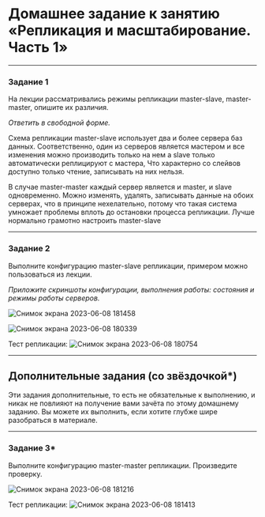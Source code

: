 # Домашнее задание к занятию «Репликация и масштабирование. Часть 1»


---

### Задание 1

На лекции рассматривались режимы репликации master-slave, master-master, опишите их различия.

*Ответить в свободной форме.*

Схема репликации master-slave использует два и более сервера баз данных. Соответственно, один из серверов является мастером и все изменения можно производить только на нем а slave только автоматически реплицируют с мастера, Что характерно со слейвов доступно только чтение, записывать на них нельзя.

В случае master-master каждый сервер является и master, и slave одновременно. Можно изменять, удалять, записывать данные на обоих сeрвeрах, что в принципе нехелательно, потому что такая система умножает проблемы вплоть до остановки процесса репликации. Лучше нормально грамотно настроить master-slave

---

### Задание 2

Выполните конфигурацию master-slave репликации, примером можно пользоваться из лекции.

*Приложите скриншоты конфигурации, выполнения работы: состояния и режимы работы серверов.*

![Снимок экрана 2023-06-08 181458](https://github.com/AlexanderM33/sdb-homeworks/assets/122460278/b2af5909-7f47-4c98-9c97-f199bdd24b89)

![Снимок экрана 2023-06-08 180339](https://github.com/AlexanderM33/sdb-homeworks/assets/122460278/b5ea0f6f-5164-449f-90cd-5f90b5d0a68c)


Тест репликации:
![Снимок экрана 2023-06-08 180754](https://github.com/AlexanderM33/sdb-homeworks/assets/122460278/c83f02d0-1780-4fba-a503-595559e73a33)


---

## Дополнительные задания (со звёздочкой*)
Эти задания дополнительные, то есть не обязательные к выполнению, и никак не повлияют на получение вами зачёта по этому домашнему заданию. Вы можете их выполнить, если хотите глубже шире разобраться в материале.

---

### Задание 3* 

Выполните конфигурацию master-master репликации. Произведите проверку.

![Снимок экрана 2023-06-08 181216](https://github.com/AlexanderM33/sdb-homeworks/assets/122460278/2973e754-46cb-45d3-a8b1-78f5515a0b7e)

Тест репликации:
![Снимок экрана 2023-06-08 181413](https://github.com/AlexanderM33/sdb-homeworks/assets/122460278/9eec64f2-bcb9-41db-9a72-a513b946c63e)

